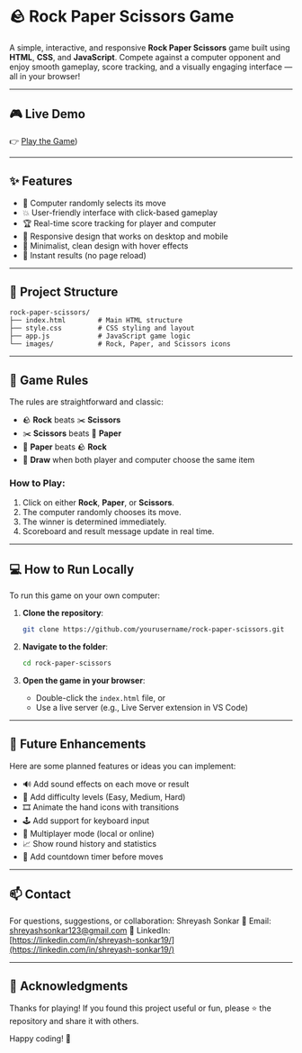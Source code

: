 
# 🪨 Rock Paper Scissors Game

A simple, interactive, and responsive **Rock Paper Scissors** game built using **HTML**, **CSS**, and **JavaScript**. Compete against a computer opponent and enjoy smooth gameplay, score tracking, and a visually engaging interface — all in your browser!

---

## 🎮 Live Demo

👉 [Play the Game](https://stonepapersessiors.netlify.app/))  


---

## ✨ Features

- 🎲 Computer randomly selects its move
- 💥 User-friendly interface with click-based gameplay
- 🏆 Real-time score tracking for player and computer
- 📱 Responsive design that works on desktop and mobile
- 🎨 Minimalist, clean design with hover effects
- 🔁 Instant results (no page reload)

---

## 📁 Project Structure

```text
rock-paper-scissors/
├── index.html        # Main HTML structure
├── style.css         # CSS styling and layout
├── app.js            # JavaScript game logic
└── images/           # Rock, Paper, and Scissors icons
````

---

## 🧠 Game Rules

The rules are straightforward and classic:

* 🪨 **Rock** beats ✂️ **Scissors**
* ✂️ **Scissors** beats 📄 **Paper**
* 📄 **Paper** beats 🪨 **Rock**
* 🤝 **Draw** when both player and computer choose the same item

### How to Play:

1. Click on either **Rock**, **Paper**, or **Scissors**.
2. The computer randomly chooses its move.
3. The winner is determined immediately.
4. Scoreboard and result message update in real time.

---

## 💻 How to Run Locally

To run this game on your own computer:

1. **Clone the repository**:

   ```bash
   git clone https://github.com/yourusername/rock-paper-scissors.git
   ```

2. **Navigate to the folder**:

   ```bash
   cd rock-paper-scissors
   ```

3. **Open the game in your browser**:

   * Double-click the `index.html` file, or
   * Use a live server (e.g., Live Server extension in VS Code)

---

## 🌱 Future Enhancements

Here are some planned features or ideas you can implement:

* 🔊 Add sound effects on each move or result
* 🧠 Add difficulty levels (Easy, Medium, Hard)
* 🎞️ Animate the hand icons with transitions
* 🕹️ Add support for keyboard input
* 👥 Multiplayer mode (local or online)
* 📈 Show round history and statistics
* 🧩 Add countdown timer before moves

---

## 📫 Contact

For questions, suggestions, or collaboration:
Shreyash Sonkar
📧 Email: [shreyashsonkar123@gmail.com](mailto:shreyashsonkar123@gmail.com)
💼 LinkedIn: [https://linkedin.com/in/shreyash-sonkar19/](https://linkedin.com/in/shreyash-sonkar19/)

---


## 🙌 Acknowledgments

Thanks for playing!
If you found this project useful or fun, please ⭐ the repository and share it with others.

Happy coding! 🚀


